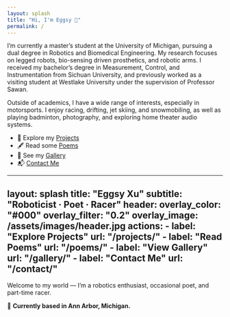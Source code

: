 ```yaml
---
layout: splash
title: "Hi, I'm Eggsy 👋"
permalink: /
---
```


I’m currently a master’s student at the University of Michigan, pursuing a dual degree in Robotics and Biomedical Engineering. My research focuses on legged robots, bio-sensing driven prosthetics, and robotic arms. I received my bachelor’s degree in Measurement, Control, and Instrumentation from Sichuan University, and previously worked as a visiting student at Westlake University under the supervision of Professor Sawan.

Outside of academics, I have a wide range of interests, especially in motorsports. I enjoy racing, drifting, jet skiing, and snowmobiling, as well as playing badminton, photography, and exploring home theater audio systems.


- 🚗 Explore my [Projects](/projects/)
- 🖋️ Read some [Poems](/poems/)
- 🎨 See my [Gallery](/gallery/)
- 📬 [Contact Me](/contact/)

---
layout: splash
title: "Eggsy Xu"
subtitle: "Roboticist · Poet · Racer"
header:
  overlay_color: "#000"
  overlay_filter: "0.2"
  overlay_image: /assets/images/header.jpg
  actions:
    - label: "Explore Projects"
      url: "/projects/"
    - label: "Read Poems"
      url: "/poems/"
    - label: "View Gallery"
      url: "/gallery/"
    - label: "Contact Me"
      url: "/contact/"     
---

Welcome to my world — I’m a robotics enthusiast, occasional poet, and part-time racer.

📍 **Currently based in Ann Arbor, Michigan.**

